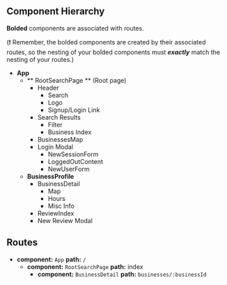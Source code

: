 ## Component Hierarchy

**Bolded** components are associated with routes.

(:exclamation: Remember, the bolded components are created by their
associated routes, so the nesting of your bolded components must
_**exactly**_ match the nesting of your routes.)

* **App**
  * ** RootSearchPage ** (Root page)
    * Header
      * Search
      * Logo
      * Signup/Login Link
    * Search Results
      * Filter
      * Business Index
    * BusinessesMap
    * Login Modal
      * NewSessionForm
      * LoggedOutContent
      * NewUserForm
  * **BusinessProfile**
    * BusinessDetail
      * Map
      * Hours
      * Misc Info
    * ReviewIndex
    * New Review Modal

## Routes

* **component:** `App` **path:** `/`
  * **component:** `RootSearchPage` **path:** index
    * **component:** `BusinessDetail` **path:** `businesses/:businessId`

